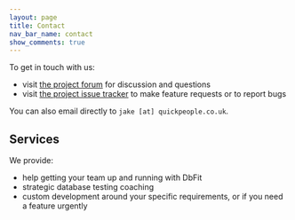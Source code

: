```yaml
---
layout: page
title: Contact
nav_bar_name: contact
show_comments: true
---
```

To get in touch with us:

- visit [the project forum](https://groups.google.com/group/dbfit) for discussion and questions
- visit [the project issue tracker](github.com/benilovj/dbfit/issues) to make feature requests or to report bugs

You can also email directly to `jake [at] quickpeople.co.uk`.

## Services

We provide:

- help getting your team up and running with DbFit
- strategic database testing coaching
- custom development around your specific requirements, or if you need a feature urgently